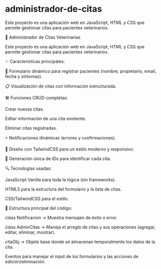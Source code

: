 # administrador-de-citas
Este proyecto es una aplicación web en JavaScript, HTML y CSS que permite gestionar citas para pacientes veterinarios.

🐾 Administrador de Citas Veterinarias

Este proyecto es una aplicación web en JavaScript, HTML y CSS que permite gestionar citas para pacientes veterinarios.

✨ Características principales:

📌 Formulario dinámico para registrar pacientes (nombre, propietario, email, fecha y síntomas).

📋 Visualización de citas con información estructurada.

🛠️ Funciones CRUD completas:

Crear nuevas citas.

Editar información de una cita existente.

Eliminar citas registradas.

⚡ Notificaciones dinámicas (errores y confirmaciones).

🎨 Diseño con TailwindCSS para un estilo moderno y responsivo.

🔑 Generación única de IDs para identificar cada cita.

🔍 Tecnologías usadas:

JavaScript Vanilla para toda la lógica (sin frameworks).

HTML5 para la estructura del formulario y la lista de citas.

CSS/TailwindCSS para el estilo.

📂 Estructura principal del código:

class Notificacion → Muestra mensajes de éxito o error.

class AdminCitas → Maneja el arreglo de citas y sus operaciones (agregar, editar, eliminar, mostrar).

citaObj → Objeto base donde se almacenan temporalmente los datos de la cita.

Eventos para manejar el input de los formularios y las acciones de edición/eliminación.
